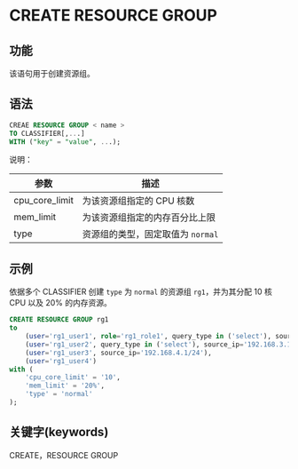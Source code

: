 # CREATE RESOURCE GROUP

## 功能

该语句用于创建资源组。

## 语法

```sql
CREAE RESOURCE GROUP < name > 
TO CLASSIFIER[,...]
WITH ("key" = "value", ...);
```

说明：

|参数|描述|
|----|----|
|cpu_core_limit|为该资源组指定的 CPU 核数|
|mem_limit|为该资源组指定的内存百分比上限|
|type|资源组的类型，固定取值为 `normal`|

## 示例

依据多个 CLASSIFIER 创建 `type` 为 `normal` 的资源组 `rg1`，并为其分配 10 核 CPU 以及 20% 的内存资源。

```sql
CREATE RESOURCE GROUP rg1
to 
    (user='rg1_user1', role='rg1_role1', query_type in ('select'), source_ip='192.168.2.1/24'),
    (user='rg1_user2', query_type in ('select'), source_ip='192.168.3.1/24'),
    (user='rg1_user3', source_ip='192.168.4.1/24'),
    (user='rg1_user4')
with (
    'cpu_core_limit' = '10',
    'mem_limit' = '20%',
    'type' = 'normal'
);
```

## 关键字(keywords)

CREATE，RESOURCE GROUP
